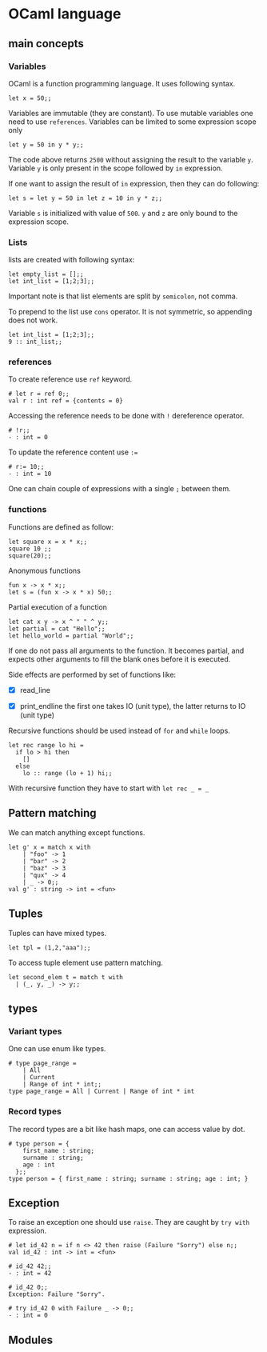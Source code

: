 # OCaml language


## main concepts

### Variables

OCaml is a function programming language. It uses following syntax.

```{OCaml}
let x = 50;;
```

Variables are immutable (they are constant). To use mutable variables one need to use `references`.
Variables can be limited to some expression scope only
```{OCaml}
let y = 50 in y * y;;
```
The code above returns `2500` without assigning the result to the variable `y`.
Variable `y` is only present in the scope followed by `in` expression.

If one want to assign the result of `in` expression, then they can do following:

```{OCaml}
let s = let y = 50 in let z = 10 in y * z;;
```

Variable `s` is initialized with value of `500`. `y` and `z` are only bound to the expression scope.
### Lists

lists are created with following syntax:

```{OCaml}
let empty_list = [];;
let int_list = [1;2;3];;
```

Important note is that list elements are split by `semicolon`, not comma.

To prepend to the list use `cons` operator. It is not symmetric, so appending does not work.
```{OCaml}
let int_list = [1;2;3];;
9 :: int_list;;
```

### references

To create reference use `ref` keyword.
```{OCaml}
# let r = ref 0;;
val r : int ref = {contents = 0}
```
Accessing the reference needs to be done with `!` dereference operator.
```{OCaml}
# !r;;
- : int = 0
```
To update the reference content use `:=`

```{OCaml}
# r:= 10;;
- : int = 10
```


One can chain couple of expressions with a single `;` between them.

### functions

Functions are defined as follow:

```{OCaml}
let square x = x * x;;
square 10 ;;
square(20);;
```

Anonymous functions

```{OCaml}
fun x -> x * x;;
let s = (fun x -> x * x) 50;;
```


Partial execution of a function


```{OCaml}
let cat x y -> x ^ " " ^ y;;
let partial = cat "Hello";;
let hello_world = partial "World";;
```
If one do not pass all arguments to the function. It becomes partial, and expects other arguments to 
fill the blank ones before it is executed.

Side effects are performed by set of functions like:
- [x] read_line
- [x] print_endline
the first one takes IO (unit type), the latter returns to IO (unit type)


Recursive functions should be used instead of `for` and `while` loops.

```{OCaml}
let rec range lo hi = 
  if lo > hi then
    []
  else 
    lo :: range (lo + 1) hi;;
```

With recursive function they have to start with `let rec _ = _`



## Pattern matching

We can match anything except functions.

```{OCaml}
let g' x = match x with
    | "foo" -> 1
    | "bar" -> 2
    | "baz" -> 3
    | "qux" -> 4
    | _ -> 0;;
val g' : string -> int = <fun>
```


## Tuples

Tuples can have mixed types.

```{OCaml}
let tpl = (1,2,"aaa");;
```
To access tuple element use pattern matching.

```{OCaml}
let second_elem t = match t with
  | (_, y, _) -> y;;
```

## types

### Variant types

One can use enum like types.
```{OCaml}
# type page_range =
    | All
    | Current
    | Range of int * int;;
type page_range = All | Current | Range of int * int

```

### Record types

The record types are a bit like hash maps, one can access value by dot.

```{OCaml}
# type person = {
    first_name : string;
    surname : string;
    age : int
  };;
type person = { first_name : string; surname : string; age : int; }
```

## Exception

To raise an exception one should use `raise`. They are caught by `try with` expression.

```{OCaml}
# let id_42 n = if n <> 42 then raise (Failure "Sorry") else n;;
val id_42 : int -> int = <fun>

# id_42 42;;
- : int = 42

# id_42 0;;
Exception: Failure "Sorry".

# try id_42 0 with Failure _ -> 0;;
- : int = 0
```

## Modules




